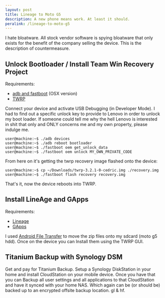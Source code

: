 ```yaml
---
layout: post
title: Lineage to Moto G5
description: A new phone means work. At least it should.
peralink: /lineage-to-moto-g5
---
```


I hate bloatware. All stock vendor software is spying bloatware that only exists for the benefit of the company selling the device. This is the description of countermeasure.

## Unlock Bootloader / Install Team Win Recovery Project

Requirements:
  * [adb and fastboot](http://d-h.st/n5I) (OSX version)
  * [TWRP](https://twrp.me/Devices/)

Connect your device and activate USB Debugging (in Developer Mode).
I had to find out a specific unlock key to provide to Lenovo in order to unlock my boot loader. If someone could tell me why the hell Lenovo is interested in shit that only and ONLY concerns me and my own property, please indulge me.

```
user@machine:~$ ./adb devices
user@machine:~$ ./adb reboot bootloader
user@machine:~$ ./fastboot oem get_unlock_data
user@machine:~$ ./fastboot oem unlock MY_OWN_PRIVATE_CODE
```
From here on it's getting the twrp recovery image flashed onto the device:
```
user@machine:~$ cp ~/Downloads/twrp-3.2.1-0-cedric.img ./recovery.img
user@machine:~$ ./fastboot flash recovery recovery.img
```
That's it, now the device reboots into TWRP.

## Install LineAge and GApps
Requirements:
  * [Lineage](https://download.lineageos.org/)
  * [GApps](http://opengapps.org/)

I used [Android File Transfer](https://www.android.com/filetransfer/) to move the zip files onto my sdcard (moto g5 hdd). Once on the device you can Install them using the TWRP GUI.

## Titanium Backup with Synology DSM

Get and pay for Titanium Backup. Setup a Synology DiskStation in your home and install CloudStation on your mobile device. Once you have that you can Backup all user settings and all applications to that CloudStation and have it synced with your home NAS. Which again can be (or should be) backed up to an encrypted offsite backup location. gl & hf.
